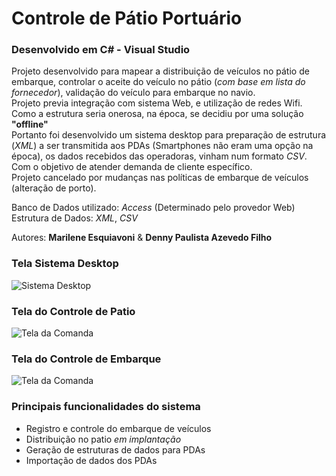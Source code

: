 # Controle de Pátio Portuário

### Desenvolvido em C# - Visual Studio

Projeto desenvolvido para mapear a distribuição de veículos no pátio de embarque,
controlar o aceite do veículo no pátio (_com base em lista do fornecedor_),
validação do veículo para embarque no navio.  
Projeto previa integração com sistema Web, e utilização de redes Wifi. Como a
estrutura seria onerosa, na época, se decidiu por uma solução **"offline"**  
Portanto foi desenvolvido um sistema desktop para preparação de estrutura (_XML_)
a ser transmitida aos PDAs (Smartphones não eram uma opção na época), os dados
recebidos das operadoras, vinham num formato _CSV_.  
Com o objetivo de atender demanda de cliente específico.  
Projeto cancelado por mudanças nas políticas de embarque de veículos
(alteração de porto).

Banco de Dados utilizado: _Access_ (Determinado pelo provedor Web)
Estrutura de Dados: _XML_, _CSV_  

Autores: **Marilene Esquiavoni** & **Denny Paulista Azevedo Filho**

### Tela Sistema Desktop

![Sistema Desktop](https://mdcursos.dev.br/img/sisdesk/SisDeskContolPatio.png)

### Tela do Controle de Patio

![Tela da Comanda](https://mdcursos.dev.br/img/sisdesk/ControlePatio.png)

### Tela do Controle de Embarque

![Tela da Comanda](https://mdcursos.dev.br/img/sisdesk/ControleEmbarque.png)

### Principais funcionalidades do sistema

- Registro e controle do embarque de veículos
- Distribuição no patio _em implantação_
- Geração de estruturas de dados para PDAs
- Importação de dados dos PDAs
